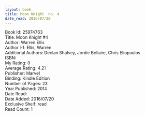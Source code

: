 ```yaml
---
layout: book
title: Moon Knight  no. 4
date_read: 2016/07/20
---
```


Book Id: 25974763<br />
Title: Moon Knight #4<br />
Author: Warren Ellis<br />
Author l-f: Ellis, Warren<br />
Additional Authors: Declan Shalvey, Jordie Bellaire, Chris Eliopoulos<br />
ISBN: <br />
My Rating: 0<br />
Average Rating: 4.21<br />
Publisher: Marvel<br />
Binding: Kindle Edition<br />
Number of Pages: 23<br />
Year Published: 2014<br />
Date Read: <br />
Date Added: 2016/07/20<br />
Exclusive Shelf: read<br />
Read Count: 1<br />

